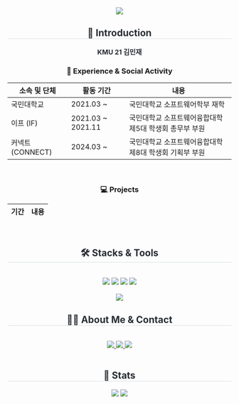 <div align="center">
  <img src="https://capsule-render.vercel.app/api?type=waving&color=0:865050,100:cd0e01&height=120&text=Hello!%20World&animation=&fontColor=b72a2a&fontSize=60" />
</div>

<div align="center">
  <h2 style="border-bottom: 1px solid #d8dee4; color: #282d33;">🤷 Introduction</h2>
  <div style="font-weight: 700; font-size: 15px; text-align: center; color: #282d33;">KMU 21 김민재</div>
</div>

<h3 align="center">🏫 Experience & Social Activity</h3>
<div align="center">
  <table>
    <thead>
      <tr>
        <th>소속 및 단체</th>
        <th>활동 기간</th>
        <th>내용</th>
      </tr>
    </thead>
    <tbody>
      <tr>
        <td>국민대학교</td>
        <td>2021.03 ~</td>
        <td>국민대학교 소프트웨어학부 재학</td>
      </tr>
      <tr>
        <td>이프 (IF)</td>
        <td>2021.03 ~ 2021.11</td>
        <td>국민대학교 소프트웨어융합대학 제5대 학생회 총무부 부원</td>
      </tr>
      <tr>
        <td>커넥트 (CONNECT)</td>
        <td>2024.03 ~</td>
        <td>국민대학교 소프트웨어융합대학 제8대 학생회 기획부 부원</td>
      </tr>
    </tbody>
  </table>
</div>

<br/>

<h3 align="center">💻 Projects</h3>
<div align="center">
  <table>
    <thead>
      <tr>
        <th>기간</th>
        <th>내용</th>
      </tr>
    </thead>
    <tbody>
      <!-- 프로젝트 내용을 여기에 추가하세요 -->
    </tbody>
  </table>
</div>

<br/>

<div align="center">
  <h2 style="border-bottom: 1px solid #d8dee4; color: #282d33;">🛠️ Stacks & Tools</h2>
  <br>
  <div style="margin: 0 auto; text-align: center;">
    <img src="https://img.shields.io/badge/C++-00599C?style=flat&logo=C%2B%2B&logoColor=white">
    <img src="https://img.shields.io/badge/Git-F05032?style=flat&logo=Git&logoColor=white">
    <img src="https://img.shields.io/badge/Python-3776AB?style=flat&logo=Python&logoColor=white">
    <img src="https://img.shields.io/badge/Java-007396?style=flat&logo=Java&logoColor=white">
  </div>
  <br/>
  <img src="https://img.shields.io/badge/Visual_Studio_Code-0078D4?style=for-the-badge&logo=visual%20studio%20code&logoColor=white">
</div>

<div align="center">
  <h2 style="border-bottom: 1px solid #d8dee4; color: #282d33;">🧑‍💻 About Me & Contact</h2>
  <br>
  <div align="center">
    <a href="https://www.instagram.com/dlawoct/">
      <img src="https://img.shields.io/badge/Instagram-E4405F?style=flat&logo=Instagram&logoColor=white&link=https://www.instagram.com/dlawoct/">
    </a>
    <a href="https://www.notion.so/2024-S-S-a607934fc8a74fb085d04ee141f43537">
      <img src="https://img.shields.io/badge/Notion-000000?style=flat&logo=Notion&logoColor=white&link=https://www.notion.so/2024-S-S-a607934fc8a74fb085d04ee141f43537">
    </a>
    <a href="mailto:alswo3333@kookmin.ac.kr">
      <img src="https://img.shields.io/badge/Gmail-EA4335?style=flat&logo=Gmail&logoColor=white&link=mailto:alswo3333@kookmin.ac.kr">
    </a>
  </div>
  <br>
</div>

<div align="center">
  <h2 style="border-bottom: 1px solid #d8dee4; color: #282d33;">🏅 Stats</h2>
  <div align="center">
    <img src="https://github-readme-stats.vercel.app/api?username=Dlawoct&custom_title=Dlawoct's%20Github%20Stat&bg_color=180,000000,&title_color=000000&text_color=000000" />
    <a href="https://solved.ac/profile/alswo3333">
    <img src="https://mazassumnida.wtf/api/v2/generate_badge?boj=alswo3333" />
  </a>
  </div>
</div>
